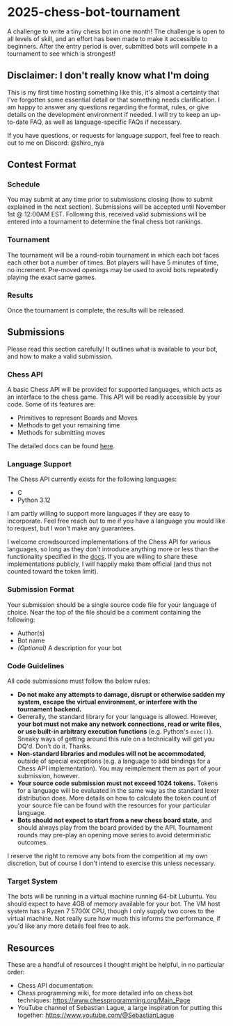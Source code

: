 # 2025-chess-bot-tournament
A challenge to write a tiny chess bot in one month! The challenge is open to all levels of skill, and an effort has been made to make it accessible to beginners. After the entry period is over, submitted bots will compete in a tournament to see which is strongest! 

## Disclaimer: I don't really know what I'm doing
This is my first time hosting something like this, it's almost a certainty that I've forgotten some essential detail or that something needs clarification. I am happy to answer any questions regarding the format, rules, or give details on the development environment if needed. I will try to keep an up-to-date FAQ, as well as language-specific FAQs if necessary.

If you have questions, or requests for language support, feel free to reach out to me on Discord: @shiro_nya

## Contest Format
### Schedule
You may submit at any time prior to submissions closing (how to submit explained in the next section). Submissions will be accepted until November 1st @ 12:00AM EST. Following this, received valid submissions will be entered into a tournament to determine the final chess bot rankings.
### Tournament
The tournament will be a round-robin tournament in which each bot faces each other bot a number of times. Bot players will have 5 minutes of time, no increment. Pre-moved openings may be used to avoid bots repeatedly playing the exact same games.
### Results
Once the tournament is complete, the results will be released.

## Submissions
Please read this section carefully! It outlines what is available to your bot, and how to make a valid submission.
### Chess API
A basic Chess API will be provided for supported languages, which acts as an interface to the chess game. This API will be readily accessible by your code. Some of its features are:

- Primitives to represent Boards and Moves
- Methods to get your remaining time
- Methods for submitting moves

The detailed docs can be found [here](API_LINK_HERE).
### Language Support
The Chess API currently exists for the following languages:

- C
- Python 3.12

I am partly willing to support more languages if they are easy to incorporate. Feel free reach out to me if you have a language you would like to request, but I won't make any guarantees.

I welcome crowdsourced implementations of the Chess API for various languages, so long as they don't introduce anything more or less than the functionality specified in the [docs](API_LINK_HERE). If you are willing to share these implementations publicly, I will happily make them official (and thus not counted toward the token limit).
### Submission Format
Your submission should be a single source code file for your language of choice. Near the top of the file should be a comment containing the following:

- Author(s)
- Bot name
- *(Optional)* A description for your bot
### Code Guidelines
All code submissions must follow the below rules:

- **Do not make any attempts to damage, disrupt or otherwise sadden my system, escape the virtual environment, or interfere with the tournament backend.**
- Generally, the standard library for your language is allowed. However, **your bot must not make any network connections, read or write files, or use built-in arbitrary execution functions** (e.g. Python's `exec()`). Sneaky ways of getting around this rule on a technicality will get you DQ'd. Don't do it. Thanks.
- **Non-standard libraries and modules will not be accommodated,** outside of special exceptions (e.g. a language to add bindings for a Chess API implementation). You may reimplement them as part of your submission, however.
- **Your source code submission must not exceed 1024 tokens.** Tokens for a language will be evaluated in the same way as the standard lexer distribution does. More details on how to calculate the token count of your source file can be found with the resources for your particular language.
- **Bots should not expect to start from a new chess board state,** and should always play from the board provided by the API. Tournament rounds may pre-play an opening move series to avoid deterministic outcomes.

I reserve the right to remove any bots from the competition at my own discretion, but of course I don't intend to exercise this unless necessary.
### Target System
The bots will be running in a virtual machine running 64-bit Lubuntu. You should expect to have 4GB of memory available for your bot. The VM host system has a Ryzen 7 5700X CPU, though I only supply two cores to the virtual machine. Not really sure how much this informs the performance, if you'd like any more details feel free to ask.

## Resources
These are a handful of resources I thought might be helpful, in no particular order:

- Chess API documentation:
- Chess programming wiki, for more detailed info on chess bot techniques: https://www.chessprogramming.org/Main_Page
- YouTube channel of Sebastian Lague, a large inspiration for putting this together: https://www.youtube.com/@SebastianLague
